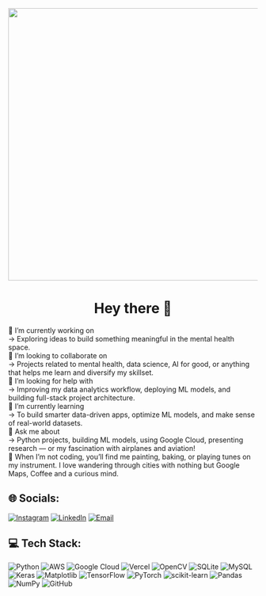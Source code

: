 <div align="center">
  <img height="550" src="https://media2.dev.to/dynamic/image/width=800%2Cheight=%2Cfit=scale-down%2Cgravity=auto%2Cformat=auto/https%3A%2F%2Fdev-to-uploads.s3.amazonaws.com%2Fi%2Fd4tvukbt5mra37cvwklk.gif" />
</div>



<h1 align="center">Hey there 👋</h1>

🔭 I’m currently working on  
→ Exploring ideas to build something meaningful in the mental health space.  
🤝 I’m looking to collaborate on  
→ Projects related to mental health, data science, AI for good, or anything that helps me learn and diversify my skillset.  
🧠 I’m looking for help with  
→ Improving my data analytics workflow, deploying ML models, and building full-stack project architecture.  
🌱 I’m currently learning  
→ To build smarter data-driven apps, optimize ML models, and make sense of real-world datasets.  
💬 Ask me about  
→ Python projects, building ML models, using Google Cloud, presenting research — or my fascination with airplanes and aviation!  
🎨 When I’m not coding, you’ll find me painting, baking, or playing tunes on my instrument. I love wandering through cities with nothing but Google Maps, Coffee and a curious mind.



## 🌐 Socials:
[![Instagram](https://img.shields.io/badge/Instagram-%23E4405F.svg?logo=Instagram&logoColor=white)](https://instagram.com/snigdhaaaaa_23)
[![LinkedIn](https://img.shields.io/badge/LinkedIn-%230077B5.svg?logo=linkedin&logoColor=white)](https://www.linkedin.com/in/snigdha-pandey-a56758228/)
[![Email](https://img.shields.io/badge/Email-D14836?logo=gmail&logoColor=white)](mailto:snigdhapandey336@gmail.com)



## 💻 Tech Stack:
![Python](https://img.shields.io/badge/python-3670A0?style=for-the-badge&logo=python&logoColor=ffdd54)
![AWS](https://img.shields.io/badge/AWS-%23FF9900.svg?style=for-the-badge&logo=amazon-aws&logoColor=white)
![Google Cloud](https://img.shields.io/badge/GoogleCloud-%234285F4.svg?style=for-the-badge&logo=google-cloud&logoColor=white)
![Vercel](https://img.shields.io/badge/vercel-%23000000.svg?style=for-the-badge&logo=vercel&logoColor=white)
![OpenCV](https://img.shields.io/badge/opencv-%23white.svg?style=for-the-badge&logo=opencv&logoColor=white)
![SQLite](https://img.shields.io/badge/sqlite-%2307405e.svg?style=for-the-badge&logo=sqlite&logoColor=white)
![MySQL](https://img.shields.io/badge/mysql-4479A1.svg?style=for-the-badge&logo=mysql&logoColor=white)
![Keras](https://img.shields.io/badge/Keras-%23D00000.svg?style=for-the-badge&logo=Keras&logoColor=white)
![Matplotlib](https://img.shields.io/badge/Matplotlib-%23ffffff.svg?style=for-the-badge&logo=Matplotlib&logoColor=black)
![TensorFlow](https://img.shields.io/badge/TensorFlow-%23FF6F00.svg?style=for-the-badge&logo=TensorFlow&logoColor=white)
![PyTorch](https://img.shields.io/badge/PyTorch-%23EE4C2C.svg?style=for-the-badge&logo=PyTorch&logoColor=white)
![scikit-learn](https://img.shields.io/badge/scikit--learn-%23F7931E.svg?style=for-the-badge&logo=scikit-learn&logoColor=white)
![Pandas](https://img.shields.io/badge/pandas-%23150458.svg?style=for-the-badge&logo=pandas&logoColor=white)
![NumPy](https://img.shields.io/badge/numpy-%23013243.svg?style=for-the-badge&logo=numpy&logoColor=white)
![GitHub](https://img.shields.io/badge/github-%23121011.svg?style=for-the-badge&logo=github&logoColor=white)

